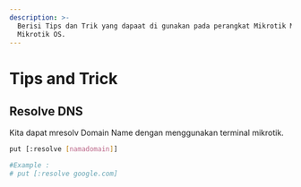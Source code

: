 ```yaml
---
description: >-
  Berisi Tips dan Trik yang dapaat di gunakan pada perangkat Mikrotik Maupun
  Mikrotik OS.
---
```


# Tips and Trick

## Resolve DNS

Kita dapat mresolv Domain Name dengan  menggunakan terminal mikrotik.

```bash
put [:resolve [namadomain]]

#Example :
# put [:resolve google.com]
```
